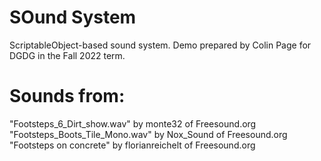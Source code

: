 # SOund System
 ScriptableObject-based sound system.
Demo prepared by Colin Page for DGDG in the Fall 2022 term.

# Sounds from:
"Footsteps_6_Dirt_show.wav" by monte32 of Freesound.org
"Footsteps_Boots_Tile_Mono.wav" by Nox_Sound of Freesound.org
"Footsteps on concrete" by florianreichelt of Freesound.org
